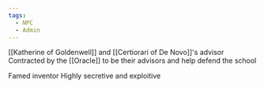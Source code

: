 ```yaml
---
tags:
  - NPC
  - Admin
---
```

[[Katherine of Goldenwell]] and [[Certiorari of De Novo]]'s advisor
Contracted by the [[Oracle]] to be their advisors and help defend the school

Famed inventor
Highly secretive and exploitive 